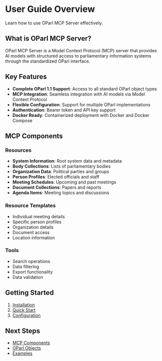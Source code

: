 # User Guide Overview

Learn how to use OParl MCP Server effectively.

## What is OParl MCP Server?

OParl MCP Server is a Model Context Protocol (MCP) server that provides AI models with structured access to parliamentary information systems through the standardized OParl interface.

## Key Features

- **Complete OParl 1.1 Support**: Access to all standard OParl object types
- **MCP Integration**: Seamless integration with AI models via Model Context Protocol
- **Flexible Configuration**: Support for multiple OParl implementations
- **Authentication**: Bearer token and API key support
- **Docker Ready**: Containerized deployment with Docker and Docker Compose

## MCP Components

### Resources
- **System Information**: Root system data and metadata
- **Body Collections**: Lists of parliamentary bodies
- **Organization Data**: Political parties and groups
- **Person Profiles**: Elected officials and staff
- **Meeting Schedules**: Upcoming and past meetings
- **Document Collections**: Papers and reports
- **Agenda Items**: Meeting topics and discussions

### Resource Templates
- Individual meeting details
- Specific person profiles
- Organization details
- Document access
- Location information

### Tools
- Search operations
- Data filtering
- Export functionality
- Data validation

## Getting Started

1. [Installation](../getting-started/installation.md)
2. [Quick Start](../getting-started/quickstart.md)
3. [Configuration](../getting-started/configuration.md)

## Next Steps

- [MCP Components](mcp-components.md)
- [OParl Objects](oparl-objects.md)
- [Examples](examples.md)
